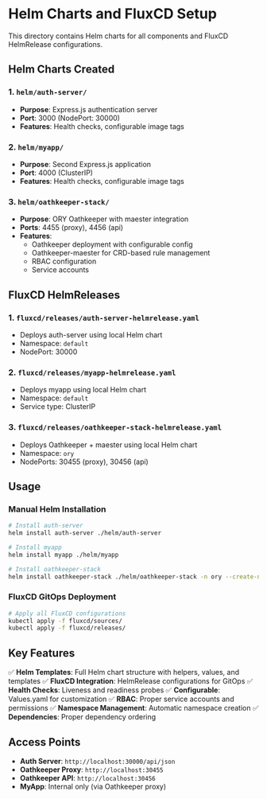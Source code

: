 # Helm Charts and FluxCD Setup

This directory contains Helm charts for all components and FluxCD HelmRelease configurations.

## Helm Charts Created

### 1. `helm/auth-server/`
- **Purpose**: Express.js authentication server
- **Port**: 3000 (NodePort: 30000)
- **Features**: Health checks, configurable image tags

### 2. `helm/myapp/`
- **Purpose**: Second Express.js application
- **Port**: 4000 (ClusterIP)
- **Features**: Health checks, configurable image tags

### 3. `helm/oathkeeper-stack/`
- **Purpose**: ORY Oathkeeper with maester integration
- **Ports**: 4455 (proxy), 4456 (api)
- **Features**: 
  - Oathkeeper deployment with configurable config
  - Oathkeeper-maester for CRD-based rule management
  - RBAC configuration
  - Service accounts

## FluxCD HelmReleases

### 1. `fluxcd/releases/auth-server-helmrelease.yaml`
- Deploys auth-server using local Helm chart
- Namespace: `default`
- NodePort: 30000

### 2. `fluxcd/releases/myapp-helmrelease.yaml`
- Deploys myapp using local Helm chart  
- Namespace: `default`
- Service type: ClusterIP

### 3. `fluxcd/releases/oathkeeper-stack-helmrelease.yaml`
- Deploys Oathkeeper + maester using local Helm chart
- Namespace: `ory`
- NodePorts: 30455 (proxy), 30456 (api)

## Usage

### Manual Helm Installation
```bash
# Install auth-server
helm install auth-server ./helm/auth-server

# Install myapp
helm install myapp ./helm/myapp

# Install oathkeeper-stack
helm install oathkeeper-stack ./helm/oathkeeper-stack -n ory --create-namespace
```

### FluxCD GitOps Deployment
```bash
# Apply all FluxCD configurations
kubectl apply -f fluxcd/sources/
kubectl apply -f fluxcd/releases/
```

## Key Features

✅ **Helm Templates**: Full Helm chart structure with helpers, values, and templates
✅ **FluxCD Integration**: HelmRelease configurations for GitOps
✅ **Health Checks**: Liveness and readiness probes
✅ **Configurable**: Values.yaml for customization
✅ **RBAC**: Proper service accounts and permissions
✅ **Namespace Management**: Automatic namespace creation
✅ **Dependencies**: Proper dependency ordering

## Access Points

- **Auth Server**: `http://localhost:30000/api/json`
- **Oathkeeper Proxy**: `http://localhost:30455`
- **Oathkeeper API**: `http://localhost:30456`
- **MyApp**: Internal only (via Oathkeeper proxy)
